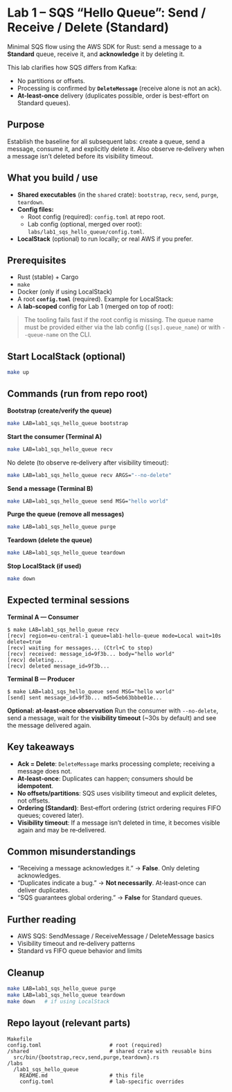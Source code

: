 
# Lab 1 – SQS “Hello Queue”: Send / Receive / Delete (Standard)

Minimal SQS flow using the AWS SDK for Rust: send a message to a **Standard** queue, receive it, and **acknowledge** it by deleting it.

This lab clarifies how SQS differs from Kafka:
- No partitions or offsets.
- Processing is confirmed by **`DeleteMessage`** (receive alone is not an ack).
- **At-least-once** delivery (duplicates possible, order is best-effort on Standard queues).

## Purpose
Establish the baseline for all subsequent labs: create a queue, send a message, consume it, and explicitly delete it. Also observe re‑delivery when a message isn’t deleted before its visibility timeout.

## What you build / use
- **Shared executables** (in the `shared` crate): `bootstrap`, `recv`, `send`, `purge`, `teardown`.
- **Config files:**
  - Root config (required): `config.toml` at repo root.
  - Lab config (optional, merged over root): `labs/lab1_sqs_hello_queue/config.toml`.
- **LocalStack** (optional) to run locally; or real AWS if you prefer.

## Prerequisites
- Rust (stable) + Cargo
- `make`
- Docker (only if using LocalStack)
- A root **`config.toml`** (required). Example for LocalStack:
- A **lab‑scoped** config for Lab 1 (merged on top of root):

> The tooling fails fast if the root config is missing. The queue name must be provided either via the lab config (`[sqs].queue_name`) or with `--queue-name` on the CLI.

## Start LocalStack (optional)
```bash
make up
```

## Commands (run from repo root)
**Bootstrap (create/verify the queue)**
```bash
make LAB=lab1_sqs_hello_queue bootstrap
```

**Start the consumer (Terminal A)**
```bash
make LAB=lab1_sqs_hello_queue recv
```
No delete (to observe re‑delivery after visibility timeout):
```bash
make LAB=lab1_sqs_hello_queue recv ARGS="--no-delete"
```

**Send a message (Terminal B)**
```bash
make LAB=lab1_sqs_hello_queue send MSG="hello world"
```

**Purge the queue (remove all messages)**
```bash
make LAB=lab1_sqs_hello_queue purge
```

**Teardown (delete the queue)**
```bash
make LAB=lab1_sqs_hello_queue teardown
```

**Stop LocalStack (if used)**
```bash
make down
```

## Expected terminal sessions

**Terminal A — Consumer**
```
$ make LAB=lab1_sqs_hello_queue recv
[recv] region=eu-central-1 queue=lab1-hello-queue mode=Local wait=10s delete=true
[recv] waiting for messages... (Ctrl+C to stop)
[recv] received: message_id=9f3b... body="hello world"
[recv] deleting...
[recv] deleted message_id=9f3b...
```

**Terminal B — Producer**
```
$ make LAB=lab1_sqs_hello_queue send MSG="hello world"
[send] sent message_id=9f3b... md5=5eb63bbbe01e...
```

**Optional: at‑least‑once observation**
Run the consumer with `--no-delete`, send a message, wait for the **visibility timeout** (~30s by default) and see the message delivered again.

## Key takeaways
- **Ack = Delete**: `DeleteMessage` marks processing complete; receiving a message does not.
- **At‑least‑once**: Duplicates can happen; consumers should be **idempotent**.
- **No offsets/partitions**: SQS uses visibility timeout and explicit deletes, not offsets.
- **Ordering (Standard)**: Best‑effort ordering (strict ordering requires FIFO queues; covered later).
- **Visibility timeout**: If a message isn’t deleted in time, it becomes visible again and may be re‑delivered.

## Common misunderstandings
- “Receiving a message acknowledges it.” -> **False**. Only deleting acknowledges.
- “Duplicates indicate a bug.” -> **Not necessarily**. At‑least‑once can deliver duplicates.
- “SQS guarantees global ordering.” -> **False** for Standard queues.

## Further reading
- AWS SQS: SendMessage / ReceiveMessage / DeleteMessage basics
- Visibility timeout and re‑delivery patterns
- Standard vs FIFO queue behavior and limits

## Cleanup
```bash
make LAB=lab1_sqs_hello_queue purge
make LAB=lab1_sqs_hello_queue teardown
make down   # if using LocalStack
```

## Repo layout (relevant parts)
```
Makefile
config.toml                      # root (required)
/shared                          # shared crate with reusable bins
  src/bin/{bootstrap,recv,send,purge,teardown}.rs
/labs
  /lab1_sqs_hello_queue
    README.md                    # this file
    config.toml                  # lab‑specific overrides
```


